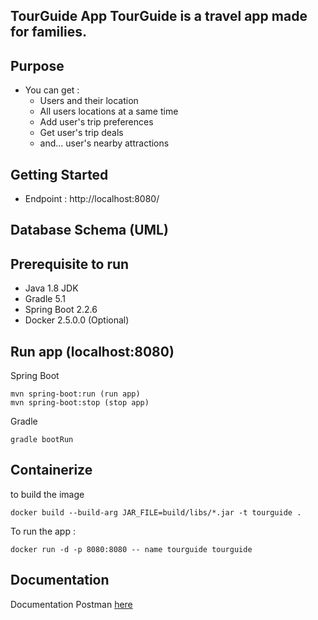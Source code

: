 ## TourGuide App TourGuide is a travel app made for families.

## Purpose
 
- You can get :
    - Users and their location
    - All users locations at a same time
    - Add user's trip preferences
    - Get user's trip deals
    - and... user's nearby attractions

## Getting Started

- Endpoint : http://localhost:8080/

## Database Schema (UML)

## Prerequisite to run

- Java 1.8 JDK
- Gradle 5.1
- Spring Boot 2.2.6
- Docker 2.5.0.0 (Optional)

## Run app (localhost:8080)

Spring Boot
~~~
mvn spring-boot:run (run app)
mvn spring-boot:stop (stop app)
~~~~

Gradle
~~~
gradle bootRun
~~~

## Containerize
to build the image
~~~
docker build --build-arg JAR_FILE=build/libs/*.jar -t tourguide .
~~~

To run the app : 
~~~
docker run -d -p 8080:8080 -- name tourguide tourguide
~~~


## Documentation
 Documentation Postman [here]()
